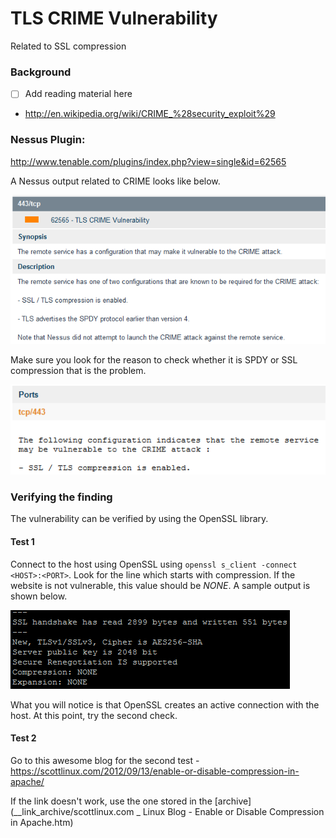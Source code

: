TLS CRIME Vulnerability
=======================

Related to SSL compression

### Background

- [ ] Add reading material here

- <http://en.wikipedia.org/wiki/CRIME_%28security_exploit%29>

### Nessus Plugin:
<http://www.tenable.com/plugins/index.php?view=single&id=62565>

A Nessus output related to CRIME looks like below.

![Nessus output](./nessus-1.PNG)

Make sure you look for the reason to check whether it is SPDY or SSL compression that is the problem.

![Nessus output](./nessus-2.PNG "Reason")

### Verifying the finding

The vulnerability can be verified by using the OpenSSL library.

#### Test 1

Connect to the host using OpenSSL using `openssl s_client -connect  <HOST>:<PORT>`. Look for the line which starts with compression. If the website is not vulnerable, this value should be *NONE*. A sample output is shown below.

![OpenSSL Check 1](./openssl-check-1.PNG)

What you will notice is that OpenSSL creates an active connection with the host. At this point, try the second check.

#### Test 2

Go to this awesome blog for the second test - <https://scottlinux.com/2012/09/13/enable-or-disable-compression-in-apache/>

If the link doesn't work, use the one stored in the [archive](__link_archive/scottlinux.com _ Linux Blog - Enable or Disable Compression in Apache.htm)
